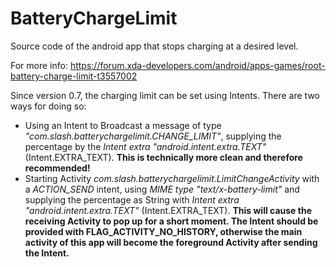 # BatteryChargeLimit
Source code of the android app that stops charging at a desired level.

For more info: https://forum.xda-developers.com/android/apps-games/root-battery-charge-limit-t3557002

Since version 0.7, the charging limit can be set using Intents. There are two ways for doing so:
- Using an Intent to Broadcast a message of type *"com.slash.batterychargelimit.CHANGE_LIMIT"*, supplying the percentage by the *Intent extra "android.intent.extra.TEXT"* (Intent.EXTRA_TEXT). __This is technically more clean and therefore recommended!__
- Starting Activity *com.slash.batterychargelimit.LimitChangeActivity* with a *ACTION_SEND* intent, using *MIME type "text/x-battery-limit"* and supplying the percentage as String with *Intent extra "android.intent.extra.TEXT"* (Intent.EXTRA_TEXT). __This will cause the receiving Activity to pop up for a short moment. The Intent should be provided with FLAG_ACTIVITY_NO_HISTORY, otherwise the main activity of this app will become the foreground Activity after sending the Intent.__
